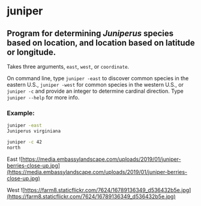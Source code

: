 # juniper

## Program for determining *Juniperus* species based on location, and location based on latitude or longitude.

Takes three arguments, `east`, `west`, or `coordinate`.

On command line, type `juniper -east` to discover common species in the eastern U.S., `juniper -west` for common species in the western U.S., or `juniper -c` and provide an integer to determine cardinal direction. Type `juniper --help` for more info.

### Example:
```bash
juniper -east
Juniperus virginiana
```
```bash
juniper -c 42
north
```

East
![https://media.embassylandscape.com/uploads/2019/01/juniper-berries-close-up.jpg](https://media.embassylandscape.com/uploads/2019/01/juniper-berries-close-up.jpg)

West
![https://farm8.staticflickr.com/7624/16789136349_d536432b5e.jpg](https://farm8.staticflickr.com/7624/16789136349_d536432b5e.jpg)
